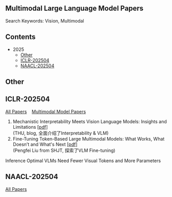 ## Multimodal Large Language Model Papers
Search Keywords: Vision, Multimodal

## Contents
- 2025
  - [Other](#other)
  - [ICLR-202504](#iclr-202504)
  - [NAACL-202504](#naacl-202504)

## Other


## ICLR-202504
[All Papers](https://openreview.net/group?id=ICLR.cc/2025/Conference#tab-accept-oral) &nbsp;&nbsp;
[Multimodal Model Papers](https://iclr2025.vizhub.ai/?brushed=%255B%255B179.62503051757812%252C18.363710403442383%255D%252C%255B330.3000183105469%252C234.6387176513672%255D%255D)


1. Mechanistic Interpretability Meets Vision Language Models: Insights and Limitations  [[pdf]](https://d2jud02ci9yv69.cloudfront.net/2025-04-28-vlm-understanding-29/blog/vlm-understanding/)  
(THU, blog, 全面介绍了Interpretability & VLM)
2. Fine-Tuning Token-Based Large Multimodal Models: What Works, What Doesn’t and What's Next  [[pdf]](https://d2jud02ci9yv69.cloudfront.net/2025-04-28-fine-tuning-token-based-large-multimodal-models-86/blog/fine-tuning-token-based-large-multimodal-models/)  
(Pengfei Liu from SHJT, 探索了VLM Fine-tuning)

Inference Optimal VLMs Need Fewer Visual Tokens and More Parameters

## NAACL-202504
[All Papers](https://aclanthology.org/events/naacl-2025/)

<!--stackedit_data:
eyJoaXN0b3J5IjpbLTE1MjM3OTU2MDMsLTE1NTE3Mjk1NzIsMj
AzOTAzNDA5NiwtMTMwMzA0NTQ0OCwxMjk3MzIzODU1LC03MzAx
OTI0MDcsLTI1MDUwMzY3MSw0ODI5OTEwOTMsNzA0NjUzODc0LC
0xMzUwOTIxMjA1LDEyNzYxOTg3OTQsMTg0NTY5MjgwMSwtMTYw
NTQxMDYxMSw0NzcwMTE4ODEsMTIyNjU1MjczMSw1MTY1NzQyMT
csMjAzOTE5MDY1LDcyODE0OTg4OV19
-->